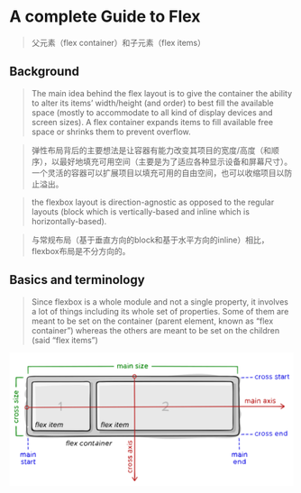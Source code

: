 # A complete Guide to Flex
> 父元素（flex container）和子元素（flex items）

## Background
> The main idea behind the flex layout is to give the container the ability to alter its items’ width/height (and order) to best fill the available space (mostly to accommodate to all kind of display devices and screen sizes). A flex container expands items to fill available free space or shrinks them to prevent overflow.

> 弹性布局背后的主要想法是让容器有能力改变其项目的宽度/高度（和顺序），以最好地填充可用空间（主要是为了适应各种显示设备和屏幕尺寸）。一个灵活的容器可以扩展项目以填充可用的自由空间，也可以收缩项目以防止溢出。

> the flexbox layout is direction-agnostic as opposed to the regular layouts (block which is vertically-based and inline which is horizontally-based).

> 与常规布局（基于垂直方向的block和基于水平方向的inline）相比，flexbox布局是不分方向的。

## Basics and terminology
> Since flexbox is a whole module and not a single property, it involves a lot of things including its whole set of properties. Some of them are meant to be set on the container (parent element, known as “flex container”) whereas the others are meant to be set on the children (said “flex items”)

![Flex](https://github.com/WHRayLee/ReadBook/blob/main/BootStrap/00-basic-terminology.svg)